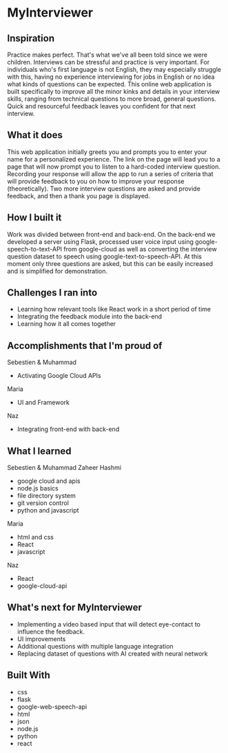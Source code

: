 # MyInterviewer

## Inspiration

Practice makes perfect. That's what we've all been told since we were children. Interviews can be stressful and practice is very important. For individuals who's first language is not English, they may especially struggle with this, having no experience interviewing for jobs in English or no idea what kinds of questions can be expected. This online web application is built specifically to improve all the minor kinks and details in your interview skills, ranging from technical questions to more broad, general questions. Quick and resourceful feedback leaves you confident for that next interview.

## What it does

This web application initially greets you and prompts you to enter your name for a personalized experience. The link on the page will lead you to a page that will now prompt you to listen to a hard-coded interview question. Recording your response will allow the app to run a series of criteria that will provide feedback to you on how to improve your response (theoretically). Two more interview questions are asked and provide feedback, and then a thank you page is displayed.

## How I built it

Work was divided between front-end and back-end. On the back-end we developed a server using Flask, processed user voice input using google-speech-to-text-API from google-cloud as well as converting the interview question dataset to speech using google-text-to-speech-API. At this moment only three questions are asked, but this can be easily increased and is simplified for demonstration.

## Challenges I ran into

* Learning how relevant tools like React work in a short period of time
* Integrating the feedback module into the back-end
* Learning how it all comes together

## Accomplishments that I'm proud of

Sebestien & Muhammad
* Activating Google Cloud APIs

Maria
* UI and Framework

Naz
* Integrating front-end with back-end

## What I learned

Sebestien & Muhammad Zaheer Hashmi
* google cloud and apis
* node.js basics
* file directory system
* git version control
* python and javascript

Maria
* html and css
* React
* javascript

Naz
* React
* google-cloud-api

## What's next for MyInterviewer
* Implementing a video based input that will detect eye-contact to influence the feedback.
* UI improvements
* Additional questions with multiple language integration
* Replacing dataset of questions with AI created with neural network

## Built With
* css
* flask
* google-web-speech-api
* html
* json
* node.js
* python
* react
